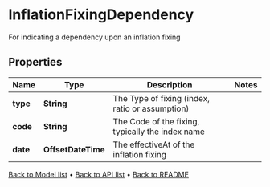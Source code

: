 

# InflationFixingDependency

For indicating a dependency upon an inflation fixing

## Properties

| Name | Type | Description | Notes |
|------------ | ------------- | ------------- | -------------|
|**type** | **String** | The Type of fixing (index, ratio or assumption) |  |
|**code** | **String** | The Code of the fixing, typically the index name |  |
|**date** | **OffsetDateTime** | The effectiveAt of the inflation fixing |  |



[Back to Model list](../README.md#documentation-for-models) &#8226; [Back to API list](../README.md#documentation-for-api-endpoints) &#8226; [Back to README](../README.md)


